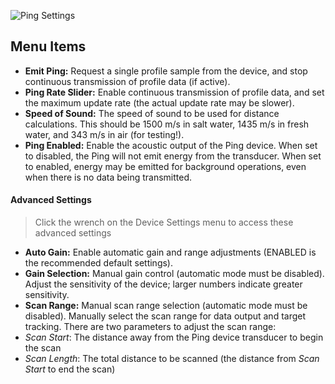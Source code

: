 ![Ping Settings](/images/viewer/ping-settings.png)

## Menu Items

- **Emit Ping:** Request a single profile sample from the device, and stop continuous transmission of profile data (if active).
- **Ping Rate Slider:** Enable continuous transmission of profile data, and set the maximum update rate (the actual update rate may be slower).
- **Speed of Sound:** The speed of sound to be used for distance calculations. This should be 1500 m/s in salt water, 1435 m/s in fresh water, and 343 m/s in air (for testing!).
- **Ping Enabled:** Enable the acoustic output of the Ping device. When set to disabled, the Ping will not emit energy from the transducer. When set to enabled, energy may be emitted for background operations, even when there is no data being transmitted.

#### Advanced Settings

> Click the wrench on the Device Settings menu to access these advanced settings

- **Auto Gain:** Enable automatic gain and range adjustments (ENABLED is the recommended default settings).
- **Gain Selection:** Manual gain control (automatic mode must be disabled). Adjust the sensitivity of the device; larger numbers indicate greater sensitivity.
- **Scan Range:** Manual scan range selection (automatic mode must be disabled). Manually select the scan range for data output and target tracking. There are two parameters to adjust the scan range:
 - *Scan Start*: The distance away from the Ping device transducer to begin the scan
 - *Scan Length*: The total distance to be scanned (the distance from *Scan Start* to end the scan)
